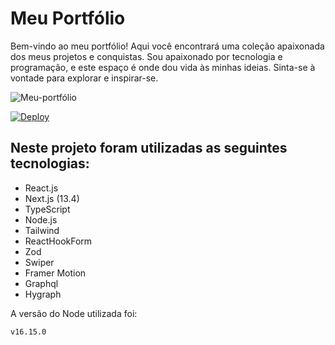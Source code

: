 
# Meu Portfólio

Bem-vindo ao meu portfólio! Aqui você encontrará uma coleção apaixonada dos meus projetos e conquistas. Sou apaixonado por tecnologia e programação, e este espaço é onde dou vida às minhas ideias. Sinta-se à vontade para explorar e inspirar-se.

![Meu-portfólio](https://github-production-user-asset-6210df.s3.amazonaws.com/85572838/264180570-a04f4429-f31a-4526-b5a2-1907203686a8.png)

[![Deploy](https://user-images.githubusercontent.com/71772559/178192066-d52e0cf7-906e-4baa-80f3-4b49dde153c0.png)](https://fs-portfolio-me.vercel.app/)

## Neste projeto foram utilizadas as seguintes tecnologias:

- React.js
- Next.js (13.4)
- TypeScript
- Node.js
- Tailwind
- ReactHookForm
- Zod
- Swiper
- Framer Motion
- Graphql
- Hygraph

A versão do Node utilizada foi: 
```bash 
v16.15.0 
``` 
